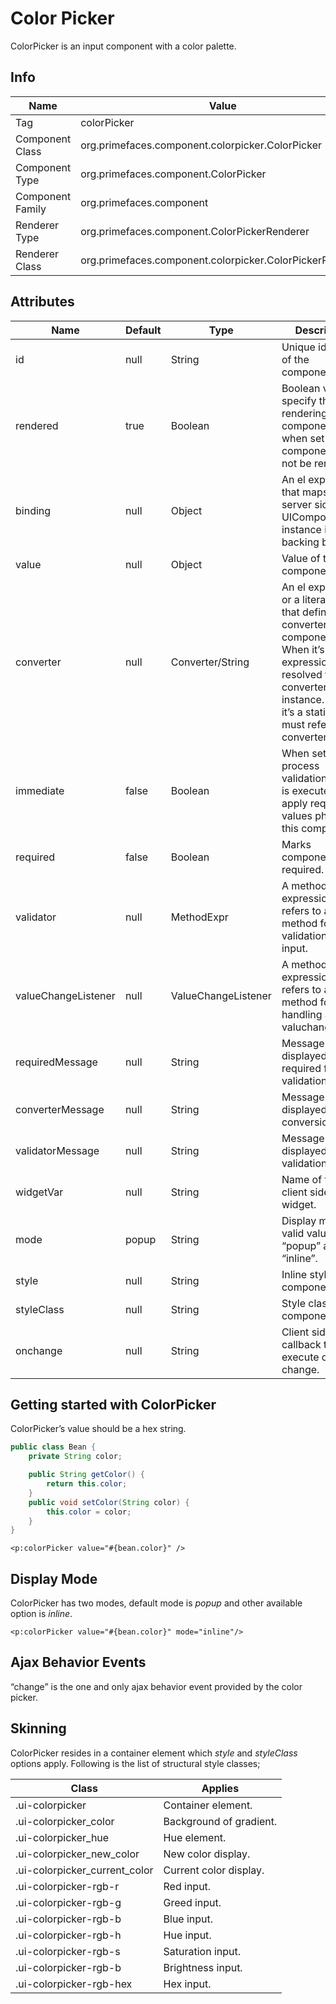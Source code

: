 # Color Picker

ColorPicker is an input component with a color palette.

## Info

| Name | Value |
| - | - |
| Tag | colorPicker
| Component Class | org.primefaces.component.colorpicker.ColorPicker
| Component Type | org.primefaces.component.ColorPicker
| Component Family | org.primefaces.component |
| Renderer Type | org.primefaces.component.ColorPickerRenderer
| Renderer Class | org.primefaces.component.colorpicker.ColorPickerRenderer

## Attributes

| Name | Default | Type | Description | 
| --- | --- | --- | --- |
| id | null | String | Unique identifier of the component
| rendered | true | Boolean | Boolean value to specify the rendering of the component, when set to false component will not be rendered.
| binding | null | Object | An el expression that maps to a server side UIComponent instance in a backing bean
| value | null | Object | Value of the component.
| converter | null | Converter/String | An el expression or a literal text that defines a converter for the component. When it’s an EL expression, it’s resolved to a converter instance. In case it’s a static text, it must refer to a converter id
| immediate | false | Boolean | When set true, process validations logic is executed at apply request values phase for this component.
| required | false | Boolean | Marks component as required.
| validator | null | MethodExpr | A method expression that refers to a method for validation the input.
| valueChangeListener | null | ValueChangeListener | A method binding expression that refers to a method for handling a valuchangeevent.
| requiredMessage | null | String | Message to be displayed when required field validation fails.
| converterMessage | null | String | Message to be displayed when conversion fails.
| validatorMessage | null | String | Message to be displayed when validation fields.
| widgetVar | null | String | Name of the client side widget.
| mode | popup | String | Display mode, valid values are “popup” and “inline”.
| style | null | String | Inline style of the component.
| styleClass | null | String | Style class of the component.
| onchange | null | String | Client side callback to execute on value change.

## Getting started with ColorPicker
ColorPicker’s value should be a hex string.

```java
public class Bean {
    private String color;

    public String getColor() {
        return this.color;
    }
    public void setColor(String color) {
        this.color = color;
    }
}
```
```xhtml
<p:colorPicker value="#{bean.color}" />
```
## Display Mode
ColorPicker has two modes, default mode is _popup_ and other available option is _inline_.

```xhtml
<p:colorPicker value="#{bean.color}" mode="inline"/>
```
## Ajax Behavior Events
“change” is the one and only ajax behavior event provided by the color picker.


## Skinning
ColorPicker resides in a container element which _style_ and _styleClass_ options apply. Following is
the list of structural style classes;

| Class | Applies | 
| --- | --- | 
| .ui-colorpicker | Container element.
| .ui-colorpicker_color | Background of gradient.
| .ui-colorpicker_hue | Hue element.
| .ui-colorpicker_new_color | New color display.
| .ui-colorpicker_current_color | Current color display.
| .ui-colorpicker-rgb-r | Red input.
| .ui-colorpicker-rgb-g | Greed input.
| .ui-colorpicker-rgb-b | Blue input.
| .ui-colorpicker-rgb-h | Hue input.
| .ui-colorpicker-rgb-s | Saturation input.
| .ui-colorpicker-rgb-b | Brightness input.
| .ui-colorpicker-rgb-hex | Hex input.
